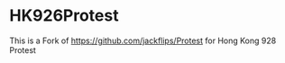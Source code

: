 HK926Protest
============

This is a Fork of https://github.com/jackflips/Protest for Hong Kong 928 Protest
